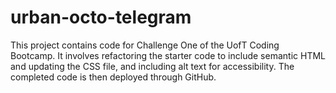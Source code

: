 # urban-octo-telegram

This project contains code for Challenge One of the UofT Coding Bootcamp. 
It involves refactoring the starter code to include semantic HTML and updating the CSS file, and including alt text for accessibility. 
The completed code is then deployed through GitHub.
